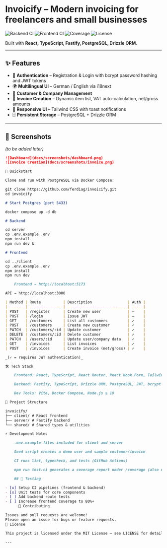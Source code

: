 # Invoicify – Modern invoicing for freelancers and small businesses

![Backend CI](https://github.com/ferdiag/invoicify/actions/workflows/backend-ci.yml/badge.svg?branch=main)
![Frontend CI](https://github.com/ferdiag/invoicify/actions/workflows/frontend-ci.yml/badge.svg?branch=main)
![Coverage](https://img.shields.io/badge/coverage-29%25-red)
![License](https://img.shields.io/github/license/ferdiag/invoicify)

Built with **React, TypeScript, Fastify, PostgreSQL, Drizzle ORM**.

---

## ✨ Features

- 🔐 **Authentication** – Registration & Login with bcrypt password hashing and JWT tokens
- 🌍 **Multilingual UI** – German / English via i18next
- 👥 **Customer & Company Management**
- 📑 **Invoice Creation** – Dynamic item list, VAT auto-calculation, net/gross amounts
- 📱 **Responsive UI** – Tailwind CSS with toast notifications
- 🗄️ **Persistent Storage** – PostgreSQL + Drizzle ORM

---

## 📸 Screenshots

_(to be added later)_

```markdown
![Dashboard](docs/screenshots/dashboard.png)
![Invoice Creation](docs/screenshots/invoice.png)

🚀 Quickstart

Clone and run with PostgreSQL via Docker Compose:

git clone https://github.com/ferdiag/invoicify.git
cd invoicify

# Start Postgres (port 5433)

docker compose up -d db

# Backend

cd server
cp .env.example .env
npm install
npm run dev &

# Frontend

cd ../client
cp .env.example .env
npm install
npm run dev

    Frontend → http://localhost:5173

API → http://localhost:3000

| Method | Route          | Description                | Auth |
| ------ | -------------- | -------------------------- | ---- |
| POST   | /register      | Create new user            | –    |
| POST   | /login         | Issue JWT                  | –    |
| GET    | /customers     | List all customers         | ✓    |
| POST   | /customers     | Create new customer        | ✓    |
| PATCH  | /customers/:id | Update customer            | ✓    |
| DELETE | /customers/:id | Delete customer            | ✓    |
| PATCH  | /users/:id     | Update user/company data   | ✓    |
| GET    | /invoices      | List invoices              | ✓    |
| POST   | /invoices      | Create invoice (net/gross) | ✓    |

_(✓ = requires JWT authentication)_

🛠️ Tech Stack

    Frontend: React, TypeScript, React Router, React Hook Form, Tailwind, i18next, React-Toastify

    Backend: Fastify, TypeScript, Drizzle ORM, PostgreSQL, JWT, bcrypt

    Dev Tools: Vite, Docker Compose, Node.js ≥ 18

📂 Project Structure

invoicify/
├── client/ # React frontend
├── server/ # Fastify backend
└── shared/ # Shared types & utilities

⚡ Development Notes

    .env.example files included for client and server

    Seed script creates a demo user and sample customer/invoice

    CI runs lint, typecheck, and tests (GitHub Actions)

    npm run test:ci generates a coverage report under /coverage (also uploaded as CI artifact + Codecov)

    ## 🧪 Testing

- [x] Setup CI pipelines (frontend & backend)
- [x] Unit tests for core components
- [ ] Add backend route tests
- [ ] Increase frontend coverage to 80%+
      🤝 Contributing

Issues and pull requests are welcome!
Please open an issue for bugs or feature requests.
📜 License

This project is licensed under the MIT License – see LICENSE for details.

---
```
